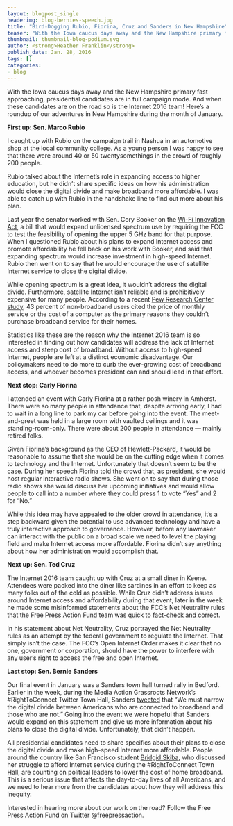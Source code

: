 ```yaml
---
layout: blogpost_single
headerimg: blog-bernies-speech.jpg
title: "Bird-Dogging Rubio, Fiorina, Cruz and Sanders in New Hampshire"
teaser: "With the Iowa caucus days away and the New Hampshire primary fast approaching, presidential candidates are in full campaign mode."
thumbnail: thumbnail-blog-podium.svg
author: <strong>Heather Franklin</strong>
publish_date: Jan. 28, 2016
tags: []
categories:
- blog
---
```

With the Iowa caucus days away and the New Hampshire primary fast approaching, presidential candidates are in full campaign mode. And when these candidates are on the road so is the Internet 2016 team! Here’s a roundup of our adventures in New Hampshire during the month of January. 

**First up: Sen. Marco Rubio**

I caught up with Rubio on the campaign trail in Nashua in an automotive shop at the local community college. As a young person I was happy to see that there were around 40 or 50 twentysomethings in the crowd of roughly 200 people. 

Rubio talked about the Internet’s role in expanding access to higher education, but he didn’t share specific ideas on how his administration would close the digital divide and make broadband more affordable. I was able to catch up with Rubio in the handshake line to find out more about his plan. 

Last year the senator worked with Sen. Cory Booker on the [Wi-Fi Innovation Act](http://www.rubio.senate.gov/public/index.cfm/files/serve/?File_id=9e5b8e2a-9d00-4552-9e88-7b4970b6032b), a bill that would expand unlicensed spectrum use by requiring the FCC to test the feasibility of opening the upper 5 GHz band for that purpose. When I questioned Rubio about his plans to expand Internet access and promote affordability he fell back on his work with Booker, and said that expanding spectrum would increase investment in high-speed Internet. Rubio then went on to say that he would encourage the use of satellite Internet service to close the digital divide. 

While opening spectrum is a great idea, it wouldn’t address the digital divide. Furthermore, satellite Internet isn’t reliable and is prohibitively expensive for many people. According to a recent [Pew Research Center study](http://www.freepress.net/blog/2015/12/22/pew-study-reveals-true-cost-pricey-internet-access), 43 percent of non-broadband users cited the price of monthly service or the cost of a computer as the primary reasons they couldn’t purchase broadband service for their homes.

Statistics like these are the reason why the Internet 2016 team is so interested in finding out how candidates will address the lack of Internet access and steep cost of broadband. Without access to high-speed Internet, people are left at a distinct economic disadvantage. Our policymakers need to do more to curb the ever-growing cost of broadband access, and whoever becomes president can and should lead in that effort. 

**Next stop: Carly Fiorina**

I attended an event with Carly Fiorina at a rather posh winery in Amherst. There were so many people in attendance that, despite arriving early, I had to wait in a long line to park my car before going into the event. The meet-and-greet was held in a large room with vaulted ceilings and it was standing-room-only. There were about 200 people in attendance — mainly retired folks. 

Given Fiorina’s background as the CEO of Hewlett-Packard, it would be reasonable to assume that she would be on the cutting edge when it comes to technology and the Internet. Unfortunately that doesn’t seem to be the case. During her speech Fiorina told the crowd that, as president, she would host regular interactive radio shows. She went on to say that during those radio shows she would discuss her upcoming initiatives and would allow people to call into a number where they could press 1 to vote “Yes” and 2 for “No.” 

While this idea may have appealed to the older crowd in attendance, it’s a step backward given the potential to use advanced technology and have a truly interactive approach to governance. However, before any lawmaker can interact with the public on a broad scale we need to level the playing field and make Internet access more affordable. Fiorina didn’t say anything about how her administration would accomplish that. 

**Next up: Sen. Ted Cruz**

The Internet 2016 team caught up with Cruz at a small diner in Keene. Attendees were packed into the diner like sardines in an effort to keep as many folks out of the cold as possible. While Cruz didn’t address issues around Internet access and affordability during that event, later in the week he made some misinformed statements about the FCC’s Net Neutrality rules that the Free Press Action Fund team was quick to [fact-check and correct](https://internet2016.net/blog/truth-testing-ted-cruz-net-neutrality-lunacy.html).

In his statement about Net Neutrality, Cruz portrayed the Net Neutrality rules as an attempt by the federal government to regulate the Internet. That simply isn’t the case. The FCC’s Open Internet Order makes it clear that no one, government or corporation, should have the power to interfere with any user’s right to access the free and open Internet. 

**Last stop: Sen. Bernie Sanders**

Our final event in January was a Sanders town hall turned rally in Bedford. Earlier in the week, during the Media Action Grassroots Network’s #RightToConnect Twitter Town Hall, Sanders [tweeted](https://twitter.com/BernieSanders/status/689894172610826240) that “We must narrow the digital divide between Americans who are connected to broadband and those who are not.” Going into the event we were hopeful that Sanders would expand on this statement and give us more information about his plans to close the digital divide. Unfortunately, that didn’t happen. 

All presidential candidates need to share specifics about their plans to close the digital divide and make high-speed Internet more affordable. People around the country like San Francisco student [Bridgid Skiba](https://storify.com/mediaaction/righttoconnect-twitter-townhall), who discussed her struggle to afford Internet service during the #RightToConnect Town Hall, are counting on political leaders to lower the cost of home broadband. This is a serious issue that affects the day-to-day lives of all Americans, and we need to hear more from the candidates about how they will address this inequity.

Interested in hearing more about our work on the road? Follow the Free Press Action Fund on Twitter @freepressaction. 

